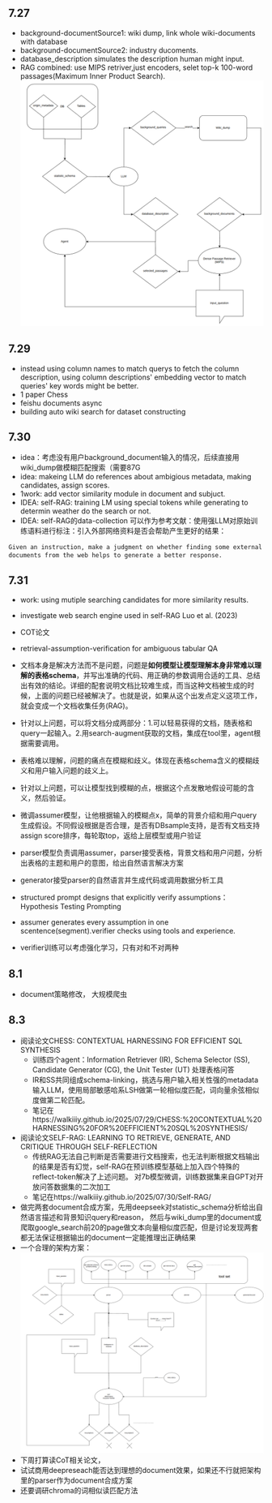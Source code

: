 ## 7.27
- background-documentSource1: wiki dump, link whole wiki-documents with database
- background-documentSource2: industry ducoments.
- database_description simulates the description human might input.
- RAG combined: use MIPS retriver,just encoders, selet top-k 100-word passages(Maximum Inner Product Search). 
![Datafolw](Datafolw.png) 
## 7.29
- instead using column names to match querys to fetch the column description, using column descriptions' embedding vector to match queries' key words might be better.
- 1 paper Chess 
- feishu documents async
- building auto wiki search for dataset constructing 
## 7.30
- idea：考虑没有用户background_document输入的情况，后续直接用wiki_dump做模糊匹配搜索（需要87G
- idea: makeing LLM do references about ambigious metadata, making candidates, assign scores.
- 1work: add vector similarity module in document and subjuct.
- IDEA: self-RAG: training LM using special tokens while generating to determin weather do the search or not.
- IDEA: self-RAG的data-collection 可以作为参考文献：使用强LLM对原始训练语料进行标注：引入外部网络资料是否会帮助产生更好的结果：
```
Given an instruction, make a judgment on whether finding some external documents from the web helps to generate a better response.
```
## 7.31
- work: using mutiple searching candidates for more similarity results.
- investigate web search engine used in self-RAG Luo et al. (2023)
- COT论文

- retrieval-assumption-verification for ambiguous tabular QA

- 文档本身是解决方法而不是问题，问题是**如何模型让模型理解本身非常难以理解的表格schema**，并写出准确的代码、用正确的参数调用合适的工具、总结出有效的结论。详细的配套说明文档比较难生成，而当这种文档被生成的时候，上面的问题已经被解决了。也就是说，如果从这个出发点定义这项工作，就会变成一个文档收集任务(RAG)。
- 针对以上问题，可以将文档分成两部分：1.可以轻易获得的文档，随表格和query一起输入。2.用search-augment获取的文档，集成在tool里，agent根据需要调用。

- 表格难以理解，问题的痛点在模糊和歧义。体现在表格schema含义的模糊歧义和用户输入问题的歧义上。
- 针对以上问题，可以让模型找到模糊的点，根据这个点发散地假设可能的含义，然后验证。
- 微调assumer模型，让他根据输入的模糊点x，简单的背景介绍和用户query生成假设。不同假设根据是否合理，是否有DBsample支持，是否有文档支持assign score排序，每轮取top，返给上层模型或用户验证

- parser模型负责调用assumer，parser接受表格，背景文档和用户问题，分析出表格的主题和用户的意图，给出自然语言解决方案
- generator接受parser的自然语言并生成代码或调用数据分析工具




- structured prompt designs that explicitly verify assumptions： Hypothesis Testing Prompting

- assumer generates every assumption in one scentence(segment).verifier checks using tools and experience. 

- verifier训练可以考虑强化学习，只有对和不对两种

## 8.1
- document策略修改， 大规模爬虫



## 8.3
- 阅读论文CHESS: CONTEXTUAL HARNESSING FOR EFFICIENT SQL SYNTHESIS
  - 训练四个agent：Information Retriever (IR), Schema Selector (SS), Candidate Generator (CG), the Unit Tester (UT) 处理表格问答
  - IR和SS共同组成schema-linking，挑选与用户输入相关性强的metadata输入LLM，使用局部敏感哈系LSH做第一轮相似度匹配，词向量余弦相似度做第二轮匹配。
  - 笔记在https://walkiiiy.github.io/2025/07/29/CHESS:%20CONTEXTUAL%20HARNESSING%20FOR%20EFFICIENT%20SQL%20SYNTHESIS/
- 阅读论文SELF-RAG: LEARNING TO RETRIEVE, GENERATE, AND CRITIQUE THROUGH SELF-REFLECTION
  - 传统RAG无法自己判断是否需要进行文档搜索，也无法判断根据文档输出的结果是否有幻觉，self-RAG在预训练模型基础上加入四个特殊的reflect-token解决了上述问题。
对7b模型微调，训练数据集来自GPT对开放问答数据集的二次加工
  - 笔记在https://walkiiiy.github.io/2025/07/30/Self-RAG/
- 做完两套document合成方案，先用deepseek对statistic_schema分析给出自然语言描述和背景知识query和reason，
然后与wiki_dump里的document或爬取google_search前20的page做文本向量相似度匹配，但是讨论发现两套都无法保证根据输出的document一定能推理出正确结果
- 一个合理的架构方案：
  ![ChatTB_ARC](ChatTB_ARC.png) 
- 下周打算读CoT相关论文，
- 试试商用deepreseach能否达到理想的document效果，如果还不行就把架构里的parser作为document合成方案
- 还要调研chroma的词相似读匹配方法